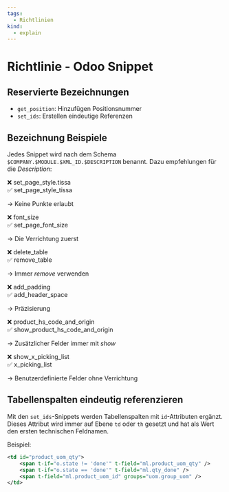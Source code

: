 ```yaml
---
tags:
  - Richtlinien
kind:
  - explain
---
```

# Richtlinie - Odoo Snippet

## Reservierte Bezeichnungen

* `get_position`: Hinzufügen Positionsnummer
* `set_ids`:  Erstellen eindeutige Referenzen

## Bezeichnung Beispiele

Jedes Snippet wird nach dem Schema `$COMPANY.$MODULE.$XML_ID.$DESCRIPTION` benannt. Dazu empfehlungen für die *Description*:

❌ set_page_style.tissa  
✅ set_page_style_tissa

-> Keine Punkte erlaubt

❌ font_size  
✅ set_page_font_size

-> Die Verrichtung zuerst

❌ delete_table  
✅ remove_table

-> Immer *remove* verwenden

❌ add_padding  
✅ add_header_space

-> Präzisierung

❌ product_hs_code_and_origin  
✅ show_product_hs_code_and_origin

-> Zusätzlicher Felder immer mit *show*

❌ show_x_picking_list  
✅ x_picking_list

-> Benutzerdefinierte Felder ohne Verrichtung

## Tabellenspalten eindeutig referenzieren

Mit den `set_ids`-Snippets werden Tabellenspalten mit `id`-Attributen ergänzt. Dieses Attribut wird immer auf Ebene `td` oder `th` gesetzt und hat als Wert den ersten technischen Feldnamen.

Beispiel:

```xml
<td id="product_uom_qty">
	<span t-if="o.state != 'done'" t-field="ml.product_uom_qty" />
	<span t-if="o.state == 'done'" t-field="ml.qty_done" />
	<span t-field="ml.product_uom_id" groups="uom.group_uom" />
</td>
```


